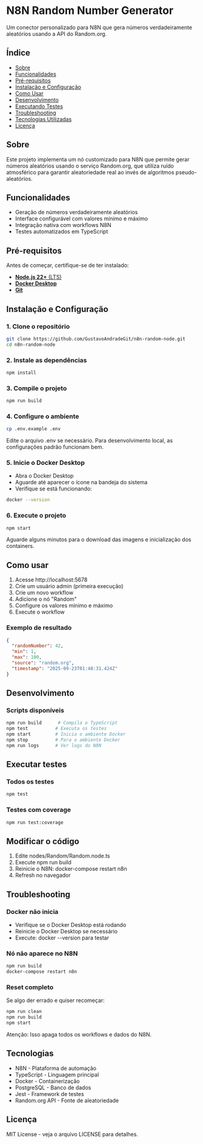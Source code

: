 # N8N Random Number Generator

Um conector personalizado para N8N que gera números verdadeiramente aleatórios usando a API do Random.org.

## **Índice**

- [Sobre](#sobre)
- [Funcionalidades](#funcionalidades)
- [Pré-requisitos](#pré-requisitos)
- [Instalação e Configuração](#instalação-e-configuração)
- [Como Usar](#como-usar)
- [Desenvolvimento](#desenvolvimento)
- [Executando Testes](#executando-testes)
- [Troubleshooting](#troubleshooting)
- [Tecnologias Utilizadas](#tecnologias-utilizadas)
- [Licença](#licença)

## Sobre

Este projeto implementa um nó customizado para N8N que permite gerar números aleatórios usando o serviço Random.org, que utiliza ruído atmosférico para garantir aleatoriedade real ao invés de algoritmos pseudo-aleatórios.

## Funcionalidades

- Geração de números verdadeiramente aleatórios
- Interface configurável com valores mínimo e máximo
- Integração nativa com workflows N8N
- Testes automatizados em TypeScript

## Pré-requisitos

Antes de começar, certifique-se de ter instalado:

- [**Node.js 22+** (LTS)](https://nodejs.org/)
- [**Docker Desktop**](https://www.docker.com/products/docker-desktop)
- [**Git**](https://git-scm.com/)

## Instalação e Configuração

### 1. Clone o repositório

```bash
git clone https://github.com/GustavoAndradeGit/n8n-random-node.git
cd n8n-random-node
```

### 2. Instale as dependências

```bash
npm install
```

### 3. Compile o projeto

```bash
npm run build
```

### 4. Configure o ambiente

```bash
cp .env.example .env
```

Edite o arquivo .env se necessário. Para desenvolvimento local, as configurações padrão funcionam bem.

### 5. Inicie o Docker Desktop

- Abra o Docker Desktop
- Aguarde até aparecer o ícone na bandeja do sistema
- Verifique se está funcionando:

```bash
docker --version
```

### 6. Execute o projeto

```bash
npm start
```

Aguarde alguns minutos para o download das imagens e inicialização dos containers.

## Como usar

1. Acesse http://localhost:5678
2. Crie um usuário admin (primeira execução)
3. Crie um novo workflow
4. Adicione o nó "Random"
5. Configure os valores mínimo e máximo
6. Execute o workflow

### Exemplo de resultado

```json
{
  "randomNumber": 42,
  "min": 1,
  "max": 100,
  "source": "random.org",
  "timestamp": "2025-09-23T01:48:31.424Z"
}
```

## Desenvolvimento

### Scripts disponíveis

```bash
npm run build      # Compila o TypeScript
npm test          # Executa os testes
npm start         # Inicia o ambiente Docker
npm stop          # Para o ambiente Docker
npm run logs      # Ver logs do N8N
```

## Executar testes

### Todos os testes

```bash
npm test
```

### Testes com coverage

```bash
npm run test:coverage
```

## Modificar o código

1. Edite nodes/Random/Random.node.ts
2. Execute npm run build
3. Reinicie o N8N: docker-compose restart n8n
4. Refresh no navegador

## Troubleshooting

### Docker não inicia

- Verifique se o Docker Desktop está rodando
- Reinicie o Docker Desktop se necessário
- Execute: docker --version para testar

### Nó não aparece no N8N

```bash
npm run build
docker-compose restart n8n
```

### Reset completo

Se algo der errado e quiser recomeçar:

```bash
npm run clean
npm run build
npm start
```

Atenção: Isso apaga todos os workflows e dados do N8N.

## Tecnologias

- N8N - Plataforma de automação
- TypeScript - Linguagem principal
- Docker - Containerização
- PostgreSQL - Banco de dados
- Jest - Framework de testes
- Random.org API - Fonte de aleatoriedade

## Licença

MIT License - veja o arquivo LICENSE para detalhes.
